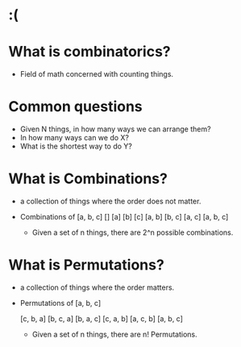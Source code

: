# :(

    
# What is combinatorics?
* Field of math concerned with counting things.


# Common questions
* Given N things, in how many ways we can arrange them?
* In how many ways can we do X?
* What is the shortest way to do Y?


# What is Combinations?
* a collection of things where the order does not matter.

* Combinations of [a, b, c]
    []
    [a]
    [b]
    [c]
    [a, b]
    [b, c]
    [a, c]
    [a, b, c]

    * Given a set of n things, there are 2^n possible combinations.


# What is Permutations?
* a collection of things where the order matters.

* Permutations of [a, b, c]

    [c, b, a]
    [b, c, a]
    [b, a, c]
    [c, a, b]
    [a, c, b]
    [a, b, c]
    
    * Given a set of n things, there are n! Permutations.
    

